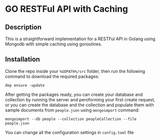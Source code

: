 # GO RESTFul API with Caching
## Description
This is a straightforward implementation for a RESTFul API in Golang using Mongodb with simple caching using goroutines.

## Installation
Clone the repo inside your `%GOPATH%/src` folder, then run the following command to download the required packages:

  ```dep ensure -update```
  
After getting the packages ready, you can create your database and collection by running the server and peroforming your first create request, or you can create the database and the collection and populate them with sample documents from `people.json` using `mongoimport` command:

```mongoimport --db people --collection peopleCollection --file people.json```

You can change all the configuration settings in `config.toml` file
